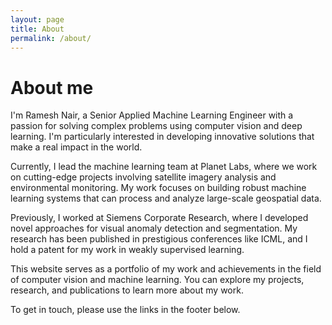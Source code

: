 ```yaml
---
layout: page
title: About
permalink: /about/
---
```


# About me

I'm Ramesh Nair, a Senior Applied Machine Learning Engineer with a passion for solving complex problems using computer vision and deep learning. I'm particularly interested in developing innovative solutions that make a real impact in the world.

Currently, I lead the machine learning team at Planet Labs, where we work on cutting-edge projects involving satellite imagery analysis and environmental monitoring. My work focuses on building robust machine learning systems that can process and analyze large-scale geospatial data.

Previously, I worked at Siemens Corporate Research, where I developed novel approaches for visual anomaly detection and segmentation. My research has been published in prestigious conferences like ICML, and I hold a patent for my work in weakly supervised learning.

This website serves as a portfolio of my work and achievements in the field of computer vision and machine learning. You can explore my projects, research, and publications to learn more about my work.

To get in touch, please use the links in the footer below.

